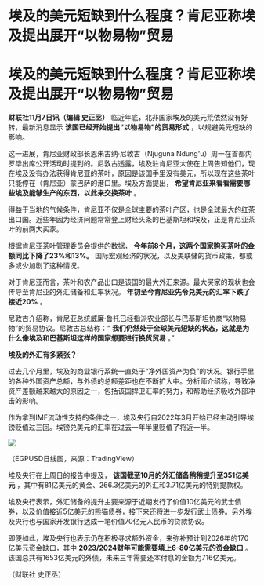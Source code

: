 # 埃及的美元短缺到什么程度？肯尼亚称埃及提出展开“以物易物”贸易

# 埃及的美元短缺到什么程度？肯尼亚称埃及提出展开“以物易物”贸易

**财联社11月7日讯（编辑 史正丞）** 临近年底，北非国家埃及的美元荒依然没有好转，最新消息显示 **该国已经开始提出“以物易物”的贸易形式**
，以规避美元短缺的影响。

这一进展，肯尼亚财政部长恩朱古纳·尼敦古（Njuguna
Ndung'u）周一在首都内罗毕出席公开活动时提到的。尼敦古透露，埃及驻肯尼亚大使在上周告知他们，现在埃及没有办法获得肯尼亚的茶叶，原因是该国手里没有美元，所以现在这些茶叶只能停在（肯尼亚）蒙巴萨的港口里。埃及方面提出，
**希望肯尼亚来看看需要哪些埃及能够生产的东西，以此来交换茶叶** 。

得益于当地的气候条件，肯尼亚不仅是全球主要的茶叶产区，也是全球最大的红茶出口国。近些年因为经济问题常常登上财经头条的巴基斯坦和埃及，正是肯尼亚茶叶的前两大买家。

根据肯尼亚茶叶管理委员会提供的数据， **今年前8个月，这两个国家购买茶叶的金额同比下降了23%和13%。**
国际宏观经济的状况，以及美联储的货币政策，都或多或少加剧了这种情况。

对于肯尼亚而言，茶叶和农产品出口是该国的最大外汇来源。最大买家的现状也会传导至肯尼亚的外汇储备和汇率状况。
**年初至今肯尼亚先令兑美元的汇率下跌了接近20%** 。

尼敦古介绍称，肯尼亚总统威廉·鲁托已经指派农业部长与巴基斯坦协商“以物易物”的贸易协议。尼敦古总结称：“
**我们仍然处于全球美元短缺的状态，这就是为什么像埃及和巴基斯坦这样的国家想要进行换货贸易** 。”

**埃及的外汇有多紧张？**

过去几个月里，埃及的商业银行系统一直处于“净外国资产为负”的状况。银行手里的各种外国资产总额，与外债的总额差距也在不断扩大中。分析师介绍称，导致净资产差额越来越大的原因之一，包括该国捍卫汇率的努力，和帮助经济吸收外部冲击的影响。

作为拿到IMF流动性支持的条件之一，埃及央行自2022年3月开始已经主动引导埃镑贬值过三回。埃镑兑美元的汇率在过去一年半里贬值了将近一半。

![](https://inews.gtimg.com/om_bt/Of9hhhD0QsvJAe4l6jMyLLjRxe_sAHw4NtGj-7_MUsKkIAA/1000)

（EGPUSD日线图，来源：TradingView）

埃及央行在上周日的报告中提及， **该国截至10月的外汇储备稍稍提升至351亿美元**
，其中有81亿美元的黄金、266.3亿美元的外汇和3.71亿美元的特别提款权。

埃及央行表示，外汇储备的提升主要来源于近期发行了价值10亿美元的武士债券，以及价值接近5亿美元的熊猫债券，接下来还将进一步发行武士债券。另外埃及央行也与国家开发银行达成一笔价值70亿元人民币的贷款协议。

即便如此，埃及央行也表示仍在积极寻求额外资金，来弥补预计到2026年的170亿美元资金缺口，其中
**2023/2024财年可能需要填上6-80亿美元的资金缺口** 。该国总共有1653亿美元的外债，未来三年需要还本付息的金额为716亿美元。

（财联社 史正丞）

